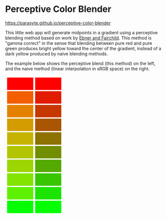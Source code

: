 # Perceptive Color Blender

https://parasyte.github.io/perceptive-color-blender

This little web app will generate midpoints in a gradient using a perceptive blending method based on work by [Ebner and Fairchild](https://scholarworks.rit.edu/theses/2858/). This method is "gamma correct" in the sense that blending between pure red and pure green produces bright yellow toward the center of the gradient, instead of a dark yellow produced by naive blending methods.

The example below shows the perceptive blend (this method) on the left, and the naive method (linear interpolation in sRGB space) on the right.

![Example of color blending differences](./example.png)
